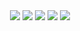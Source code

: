 
<div align=center>
    <img src="https://img.shields.io/badge/swift-E5422B?style=for-the-badge&logo=Swift&logoColor=white">
    <img src="https://img.shields.io/badge/flutter-70CEF8?style=for-the-badge&logo=Flutter&logoColor=265898">
    <img src="https://img.shields.io/badge/firebase-FFCA28?style=for-the-badge&logo=Firebase&logoColor=E78A3E">
    <img src="https://img.shields.io/badge/react-212329?style=for-the-badge&logo=React&logoColor=82D7F7">
    <img src="https://img.shields.io/badge/kotlin-black?style=for-the-badge&logo=Kotlin&logoColor=6933FF">
</div>
